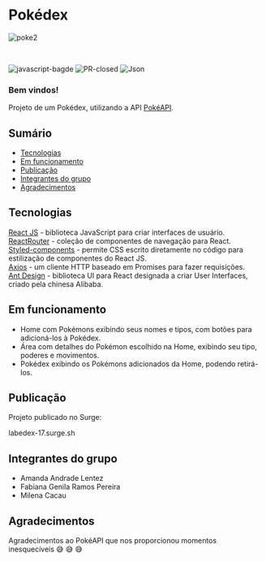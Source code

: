 
# Pokédex 

![poke2](https://user-images.githubusercontent.com/2348971/115923603-dbfe0d00-a454-11eb-94ec-dc249162d66a.png)

<br/>

![javascript-bagde](https://img.shields.io/github/languages/top/future4code/cruz-pokedex17)
![PR-closed](https://img.shields.io/github/issues-pr-closed/future4code/cruz-pokedex17)
![Json](https://img.shields.io/github/package-json/v/future4code/cruz-pokedex17)

### Bem vindos!

Projeto de um Pokédex, utilizando a API [PokéAPI](https://pokeapi.co/).


## Sumário

  - [Tecnologias](#tecnologias)
  - [Em funcionamento](#em-funcionamento)
  - [Publicação](#publicação)
  - [Integrantes do grupo](#integrantes-do-grupo)
  - [Agradecimentos](#agradecimentos)

## Tecnologias

[React JS](https://pt-br.reactjs.org/) - biblioteca JavaScript para criar interfaces de usuário.<br/>
[ReactRouter](https://reactrouter.com/) - coleção de componentes de navegação para React.</br>
[Styled-components](https://styled-components.com/) -  permite CSS escrito diretamente no código para estilização de componentes do React JS.<br/>
[Axios](https://axios-http.com/) - um cliente HTTP baseado em Promises para fazer requisições.</br>
[Ant Design](https://ant.design/) - biblioteca UI para React designada a criar User Interfaces, criado pela chinesa Alibaba.

## Em funcionamento

- Home com Pokémons exibindo seus nomes e tipos, com botões para adicioná-los à Pokédex.
- Área com detalhes do Pokémon escolhido na Home, exibindo seu tipo, poderes e movimentos.
- Pokédex exibindo os Pokémons adicionados da Home, podendo retirá-los.


## Publicação

Projeto publicado no Surge:

labedex-17.surge.sh

## Integrantes do grupo

- Amanda Andrade Lentez
- Fabiana Genila Ramos Pereira
- Milena Cacau


## Agradecimentos

Agradecimentos ao PokéAPI que nos proporcionou momentos inesquecíveis :sweat_smile: :sweat_smile: :sweat_smile: <br/>
